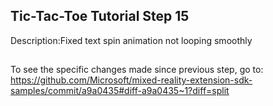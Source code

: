 ## Tic-Tac-Toe Tutorial Step 15 
Description:Fixed text spin animation not looping smoothly
##
To see the specific changes made since previous step, go to:
https://github.com/Microsoft/mixed-reality-extension-sdk-samples/commit/a9a0435#diff-a9a0435~1?diff=split
